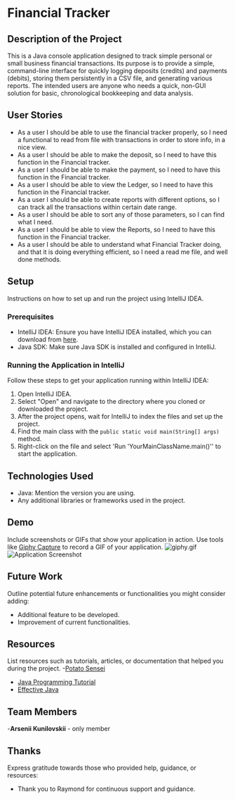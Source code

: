 # Financial Tracker

## Description of the Project
This is a Java console application designed to track simple personal or small business financial transactions. 
Its purpose is to provide a simple, command-line interface for quickly logging deposits (credits) and payments (debits), 
storing them persistently in a CSV file, and generating various reports. The intended users are anyone who needs a quick, 
non-GUI solution for basic, chronological bookkeeping and data analysis. 

## User Stories

- As a user I should be able to use the financial tracker properly, so I need a functional to read from file with transactions in order to store info, in a nice view.
- As a user I should be able to make the deposit, so I need to have this function in the Financial tracker.
- As a user I should be able to make the payment, so I need to have this function in the Financial tracker.
- As a user I should be able to view the Ledger, so I need to have this function in the Financial tracker.
- As a user I should be able to create reports with different options, so I can track all the transactions within certain date range.
- As a user I should be able to sort any of those parameters, so I can find what I need.
- As a user I should be able to view the Reports, so I need to have this function in the Financial tracker.
- As a user I should be able to understand what Financial Tracker doing, and that it is doing everything efficient, so I need a read me file, and well done methods.

## Setup

Instructions on how to set up and run the project using IntelliJ IDEA.

### Prerequisites

- IntelliJ IDEA: Ensure you have IntelliJ IDEA installed, which you can download from [here](https://www.jetbrains.com/idea/download/).
- Java SDK: Make sure Java SDK is installed and configured in IntelliJ.

### Running the Application in IntelliJ

Follow these steps to get your application running within IntelliJ IDEA:

1. Open IntelliJ IDEA.
2. Select "Open" and navigate to the directory where you cloned or downloaded the project.
3. After the project opens, wait for IntelliJ to index the files and set up the project.
4. Find the main class with the `public static void main(String[] args)` method.
5. Right-click on the file and select 'Run 'YourMainClassName.main()'' to start the application.

## Technologies Used

- Java: Mention the version you are using.
- Any additional libraries or frameworks used in the project.

## Demo

Include screenshots or GIFs that show your application in action. Use tools like [Giphy Capture](https://giphy.com/apps/giphycapture) to record a GIF of your application.
![giphy.gif](../../../../../../AppData/Local/Temp/giphy.gif)
![Application Screenshot](path/to/your/screenshot.png)

## Future Work

Outline potential future enhancements or functionalities you might consider adding:

- Additional feature to be developed.
- Improvement of current functionalities.

## Resources

List resources such as tutorials, articles, or documentation that helped you during the project.
-[Potato Sensei](https://chatgpt.com/g/g-681d378b0c90819197b16e49abe384ec-potato-sensei)
- [Java Programming Tutorial](https://www.example.com)
- [Effective Java](https://www.example.com)

## Team Members

-**Arsenii Kunilovskii** - only member

## Thanks

Express gratitude towards those who provided help, guidance, or resources:

- Thank you to Raymond for continuous support and guidance.

